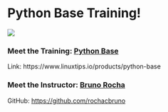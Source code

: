 # Python Base Training!

<a href="https://www.linuxtips.io/products/python-base"><img src="https://cdn.shopify.com/s/files/1/0586/9430/3893/products/CAPA-PythonBase_493x.png?v=1645709044"></a>

<h3>Meet the Training: <a href="https://www.linuxtips.io/products/python-base">Python Base</a></h3>
Link: https://www.linuxtips.io/products/python-base


<h3>Meet the Instructor: <a href="https://github.com/rochacbruno">Bruno Rocha</a></h3>

GitHub: https://github.com/rochacbruno
